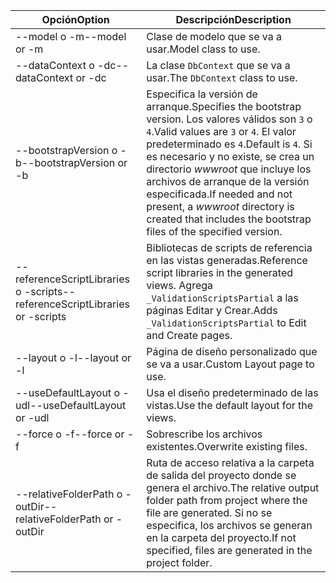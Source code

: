 <!-- Options common to Razor Pages and Controller -->
| <span data-ttu-id="b8745-101">Opción</span><span class="sxs-lookup"><span data-stu-id="b8745-101">Option</span></span>               | <span data-ttu-id="b8745-102">Descripción</span><span class="sxs-lookup"><span data-stu-id="b8745-102">Description</span></span>|
| ----------------- | ------------ |
| <span data-ttu-id="b8745-103">--model o -m</span><span class="sxs-lookup"><span data-stu-id="b8745-103">--model or -m</span></span>  | <span data-ttu-id="b8745-104">Clase de modelo que se va a usar.</span><span class="sxs-lookup"><span data-stu-id="b8745-104">Model class to use.</span></span> |
| <span data-ttu-id="b8745-105">--dataContext o -dc</span><span class="sxs-lookup"><span data-stu-id="b8745-105">--dataContext or -dc</span></span>  | <span data-ttu-id="b8745-106">La clase `DbContext` que se va a usar.</span><span class="sxs-lookup"><span data-stu-id="b8745-106">The `DbContext` class to use.</span></span> |
| <span data-ttu-id="b8745-107">--bootstrapVersion o -b</span><span class="sxs-lookup"><span data-stu-id="b8745-107">--bootstrapVersion or -b</span></span>  | <span data-ttu-id="b8745-108">Especifica la versión de arranque.</span><span class="sxs-lookup"><span data-stu-id="b8745-108">Specifies the bootstrap version.</span></span> <span data-ttu-id="b8745-109">Los valores válidos son `3` o `4`.</span><span class="sxs-lookup"><span data-stu-id="b8745-109">Valid values are `3` or `4`.</span></span> <span data-ttu-id="b8745-110">El valor predeterminado es `4`.</span><span class="sxs-lookup"><span data-stu-id="b8745-110">Default is `4`.</span></span> <span data-ttu-id="b8745-111">Si es necesario y no existe, se crea un directorio *wwwroot* que incluye los archivos de arranque de la versión especificada.</span><span class="sxs-lookup"><span data-stu-id="b8745-111">If needed and not present, a *wwwroot* directory is created that includes the bootstrap files of the specified version.</span></span> |
| <span data-ttu-id="b8745-112">--referenceScriptLibraries o -scripts</span><span class="sxs-lookup"><span data-stu-id="b8745-112">--referenceScriptLibraries or -scripts</span></span> |  <span data-ttu-id="b8745-113">Bibliotecas de scripts de referencia en las vistas generadas.</span><span class="sxs-lookup"><span data-stu-id="b8745-113">Reference script libraries in the generated views.</span></span> <span data-ttu-id="b8745-114">Agrega `_ValidationScriptsPartial` a las páginas Editar y Crear.</span><span class="sxs-lookup"><span data-stu-id="b8745-114">Adds `_ValidationScriptsPartial` to Edit and Create pages.</span></span> |
| <span data-ttu-id="b8745-115">--layout o -l</span><span class="sxs-lookup"><span data-stu-id="b8745-115">--layout or -l</span></span> | <span data-ttu-id="b8745-116">Página de diseño personalizado que se va a usar.</span><span class="sxs-lookup"><span data-stu-id="b8745-116">Custom Layout page to use.</span></span> |
| <span data-ttu-id="b8745-117">--useDefaultLayout o -udl</span><span class="sxs-lookup"><span data-stu-id="b8745-117">--useDefaultLayout or -udl</span></span> | <span data-ttu-id="b8745-118">Usa el diseño predeterminado de las vistas.</span><span class="sxs-lookup"><span data-stu-id="b8745-118">Use the default layout for the views.</span></span> |
| <span data-ttu-id="b8745-119">--force o -f</span><span class="sxs-lookup"><span data-stu-id="b8745-119">--force or -f</span></span> | <span data-ttu-id="b8745-120">Sobrescribe los archivos existentes.</span><span class="sxs-lookup"><span data-stu-id="b8745-120">Overwrite existing files.</span></span> |
| <span data-ttu-id="b8745-121">--relativeFolderPath o -outDir</span><span class="sxs-lookup"><span data-stu-id="b8745-121">--relativeFolderPath or -outDir</span></span> | <span data-ttu-id="b8745-122">Ruta de acceso relativa a la carpeta de salida del proyecto donde se genera el archivo.</span><span class="sxs-lookup"><span data-stu-id="b8745-122">The relative output folder path from project where the file are generated.</span></span> <span data-ttu-id="b8745-123">Si no se especifica, los archivos se generan en la carpeta del proyecto.</span><span class="sxs-lookup"><span data-stu-id="b8745-123">If not specified, files are generated in the project folder.</span></span> |
